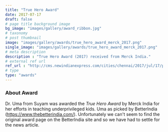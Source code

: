 ```yaml
---
title: "True Hero Award"
date: 2017-07-17
draft: false
# page title background image
bg_image: "images/gallery/award_ribbon.jpg"
# taxonomy
# post thumbnail
image: "images/gallery/awards/true_hero_award_merck_2017.png"
single_image: "images/gallery/awards/true_hero_award_merck_2017.png"
# meta description
description : "True Hero Award (2017) received from Merck India."
# external ref url
ref_url : "http://cms.newindianexpress.com/cities/chennai/2017/jul/17/poor-kids-get-their-true-hero-1629556.html"
# type
type: "awards"
---
```


### About Award

Dr. Uma from Suyam was awarded the *True Hero Award* by Merck India for her 
efforts in teaching underprivileged kids.  Uma as picked by BetterIndia 
(https://www.thebetterindia.com/). Unfortunately we can't seem to find the 
original award page on the BetterIndia site and so we have had to settle for 
the news article.
